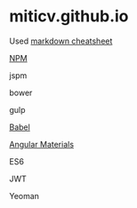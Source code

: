 # miticv.github.io

Used [markdown cheatsheet](https://github.com/adam-p/markdown-here/wiki/Markdown-Cheatsheet)  


[NPM](https://github.com/miticv/miticv.github.io/blob/master/npm.md)         

jspm

bower

gulp

[Babel](https://github.com/miticv/miticv.github.io/blob/master/babel.md)          

[Angular Materials](https://github.com/miticv/miticv.github.io/blob/master/Angular-Material.md)

ES6

JWT

Yeoman 
